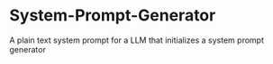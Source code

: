 # System-Prompt-Generator
A plain text system prompt for a LLM that initializes a system prompt generator

